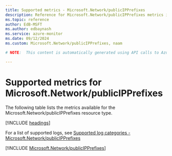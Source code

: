 ```yaml
---
title: Supported metrics - Microsoft.Network/publicIPPrefixes
description: Reference for Microsoft.Network/publicIPPrefixes metrics in Azure Monitor.
ms.topic: reference
author: EdB-MSFT
ms.author: edbaynash
ms.service: azure-monitor
ms.date: 09/12/2024
ms.custom: Microsoft.Network/publicIPPrefixes, naam

# NOTE:  This content is automatically generated using API calls to Azure. Any edits made on these files will be overwritten in the next run of the script. 

---
```


  
# Supported metrics for Microsoft.Network/publicIPPrefixes
  
The following table lists the metrics available for the Microsoft.Network/publicIPPrefixes resource type.  
  
  
[!INCLUDE [headings](~/reusable-content/ce-skilling/azure/includes/azure-monitor/reference/metrics/metrics-headings.md)]  
  
  
  
For a list of supported logs, see [Supported log categories - Microsoft.Network/publicIPPrefixes](../supported-logs/microsoft-network-publicipprefixes-logs.md)  
  
 

[!INCLUDE [Microsoft.Network/publicIPPrefixes](~/reusable-content/ce-skilling/azure/includes/azure-monitor/reference/metrics/microsoft-network-publicipprefixes-metrics-include.md)]  

